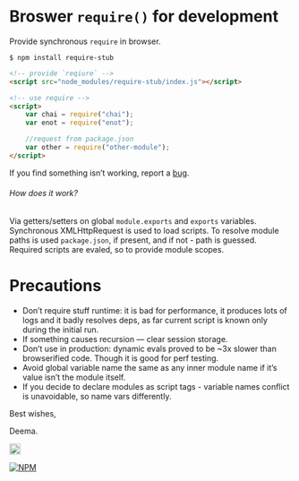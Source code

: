 # Broswer `require()` for development

Provide synchronous `require` in browser.


```
$ npm install require-stub
```

```html
<!-- provide `reqiure` -->
<script src="node_modules/require-stub/index.js"></script>

<!-- use require -->
<script>
	var chai = require("chai");
	var enot = require("enot");

	//request from package.json
	var other = require("other-module");
</script>
```

If you find something isn’t working, report a [bug](https://github.com/dfcreative/require-stub/issues).



###### How does it work?

Via getters/setters on global `module.exports` and `exports` variables. Synchronous XMLHttpRequest is used to load scripts. To resolve module paths is used `package.json`, if present, and if not - path is guessed.
Required scripts are evaled, so to provide module scopes.


# Precautions

* Don’t require stuff runtime: it is bad for performance, it produces lots of logs and it badly resolves deps, as far current script is known only during the initial run.
* If something causes recursion — clear session storage.
* Don’t use in production: dynamic evals proved to be ~3x slower than browserified code. Though it is good for perf testing.
* Avoid global variable name the same as any inner module name if it’s value isn’t the module itself.
* If you decide to declare modules as script tags - variable names conflict is unavoidable, so name vars differently.


Best wishes,

Deema.


<a href="UNLICENSE"><img src="http://upload.wikimedia.org/wikipedia/commons/6/62/PD-icon.svg" width="20"/></a>


[![NPM](https://nodei.co/npm/require-stub.png?downloads=true&downloadRank=true&stars=true)](https://nodei.co/npm/require-stub/)